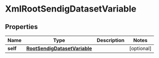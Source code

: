 
# XmlRootSendigDatasetVariable

## Properties
| Name | Type | Description | Notes |
| ------------ | ------------- | ------------- | ------------- |
| **self** | [**RootSendigDatasetVariable**](RootSendigDatasetVariable.md) |  |  [optional] |



